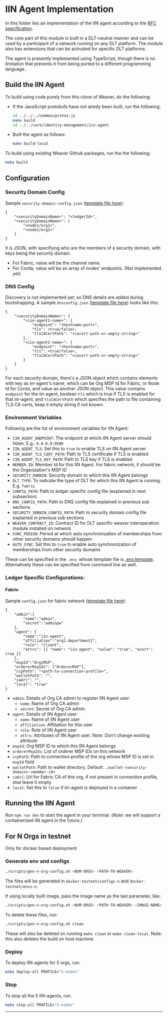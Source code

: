 <!--
 Copyright IBM Corp. All Rights Reserved.

 SPDX-License-Identifier: CC-BY-4.0
 -->
# IIN Agent Implementation

In this folder lies an implementation of the IIN agent according to the [RFC specification](https://github.com/hyperledger/cacti/blob/main/weaver/rfcs/models/identity/iin-agent.md).

The core part of this module is built in a DLT-neutral manner and can be used by a participant of a network running on any DLT platform. The module also has extensions that can be activated for specific DLT platforms.

The agent is presently implemented using TypeScript, though there is no limitation that prevents it from being ported to a different programming language.

## Build the IIN Agent

To build using code purely from this clone of Weaver, do the following:
- If the JavaScript protobufs have not alredy been built, run the following:
  ```bash
  cd ../../../common/protos-js
  make build
  cd ../../core/identity-management/iin-agent
  ```
- Built the agent as follows:
  ```bash
  make build-local
  ```

To build using existing Weaver Github packages, run the the following:
```bash
make build
```

## Configuration

### Security Domain Config

Sample `security-domain-config.json` ([template file here](./security-domain-config.json.template)):
```
{
    "<securityDomainName>": "<ledgerId>",
    "<securityDomainName>": [
        "<node1/org1>",
        "<node2/org2>"
    ]
}
```

It is JSON, with specifying who are the members of a security domain, with keys being the security domain.
* For Fabric, value will be the channel name.
* For Corda, value will be an array of nodes' endpoints. (Not implemented yet)

### DNS Config

Discovery is not implemented yet, so DNS details are added during bootstrapping. A sample `dnsconfig.json` ([template file here](./dnsconfig.json.template)) looks like this:
```
{
    "<securityDomainName>": {
        "<iin-agent1-name>": {
            "endpoint": "<hostname:port>",
            "tls": <true/false>,
            "tlsCACertPath": "<cacert-path-or-empty-string>"
        },
        "<iin-agent2-name>": {
            "endpoint": "<hostname:port>",
            "tls": <true/false>,
            "tlsCACertPath": "<cacert-path-or-empty-string>"
        }
    }
}
```
For each security domain, there's a JSON object which contains elements with key as iin-agent's name, which can be Org MSP Id for Fabric, or Node Id for Corda, and value as another JSON object. This value contains `endpoint` for the iin-agent, boolean `tls` which is true if TLS is enabled for that iin-agent, and `tlsCACertPath` which specifies the path to file containing TLS CA certs, keep it empty string if not known.

### Environment Variables

Following are the list of environment variables for IIN Agent:

* `IIN_AGENT_ENDPOINT`: The endpoint at which IIN Agent server should listen. E.g.: `0.0.0.0:9500`
* `IIN_AGENT_TLS`: Set this to `true` to enable TLS on IIN Agent server
* `IIN_AGENT_TLS_CERT_PATH`: Path to TLS certificate if TLS is enabled
* `IIN_AGENT_TLS_KEY_PATH`: Path to TLS key if TLS is enabled
* `MEMBER_ID`: Member Id for this IIN Agent. For fabric network, it should be the Organization's MSP ID
* `SECURITY_DOMAIN`: Security domain to which this IIN Agent belongs
* `DLT_TYPE`: To indicate the type of DLT for which this IIN Agent is running. E.g. `fabric`
* `CONFIG_PATH`: Path to ledger specific config file (explained in next subsection)
* `DNS_CONFIG_PATH`: Path to DNS config file explained in previous sub sections
* `SECURITY_DOMAIN_CONFIG_PATH`: Path to security domain config file explained in previous sub sections
* `WEAVER_CONTRACT_ID`: Contract ID for DLT specific weaver interoperation module installed on network
* `SYNC_PERIOD`: Period at which auto synchronization of memberships from other security domains should happen
* `AUTO_SYNC`: Set this to `true` to enable auto synchronization of memberships from other security domains

These can be specified in the `.env`, whose template file is [.env.template](./.env.template). Alternatively these can be specified from command line as well.

### Ledger Specific Configurations:

#### Fabric

Sample `config.json` for fabric network ([template file here](./src/fabric-ledger/config.json.template)):
```
{
    "admin":{
        "name":"admin",
        "secret":"adminpw"
    },
    "agent": {
        "name":"iin-agent",
        "affiliation":"org1.department1",
        "role": "client",
        "attrs": [{ "name": "iin-agent", "value": "true", "ecert": true }]
    },
    "mspId":"Org1MSP",
    "ordererMspIds": ["OrdererMSP"],
    "ccpPath": "<path-to-connection-profile>",
    "walletPath": "",
    "caUrl": "",
    "local": "true"
}
```

* `admin`: Details of Org CA admin to register IIN Agent user:
  * `name`: Name of Org CA admin
  * `secret`: Secret of Org CA admin
* `agent`: Details of IIN Agent user:
  * `name`: Name of IIN Agent user
  * `affiliation`: Affiliation for this user
  * `role`: Role of IIN Agent user
  * `attrs`: Attributes of IIN Agent user. Note: Don't change existing attribute
* `mspId`: Org MSP ID to which this IIN Agent belongs
* `ordererMspIds`: List of orderer MSP IDs on this network
* `ccpPath`: Path to connection profile of the org whose MSP ID is set in `mspId` field
* `walletPath`: Path to wallet directory. Default: `./wallet-<security-domain>-<member-id>`
* `caUrl`: Url for Fabric CA of this org, if not present in connection profile, else leave it empty
* `local`: Set this to `false` if iin-agent is deployed in a container

## Running the IIN Agent

Run `npm run dev` to start the agent in your terminal. (_Note_: we will support a containerized IIN agent in the future.)

## For N Orgs in testnet

Only for docker based deployment

### Generate env and configs

```bash
./scripts/gen-n-org-config.sh <NUM-ORGS> <PATH-TO-WEAVER>
```

The files will be generated in `docker-testnet/configs-n` and `docker-testnet/envs-n`.

If using locally built image, pass the image name as the last parameter, like:
```bash
./scripts/gen-n-org-config.sh <NUM-ORGS> <PATH-TO-WEAVER> <IMAGE-NAME>
```

To delete these files, run:
```bash
./scripts/gen-n-org-config.sh clean
```

These will also be deleted on running `make clean` or `make clean-local`. Note: this also deletes the build on host machine.

### Deploy

To deploy IIN-agents for 5 orgs, run:

```bash
make deploy-all PROFILE="5-nodes"
```
### Stop

To stop all the 5 IIN-agents, run:

```bash
make stop-all PROFILE="5-nodes"
```

---